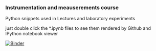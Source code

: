 ### Instrumentation and meauserements course
Python snippets used in Lectures and laboratory experiments

just double click the *.ipynb files to see them rendered by Github and IPython notebook viewer

[![Binder](http://mybinder.org/badge.svg)](http://mybinder.org/repo/alexlib/engineering_experiments_measurements_course)
